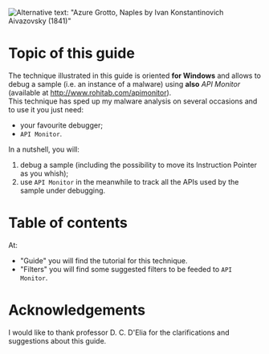 ![Alternative text: "Azure Grotto, Naples by Ivan Konstantinovich Aivazovsky (1841)"](https://upload.wikimedia.org/wikipedia/commons/thumb/c/c7/%D0%9B%D0%B0%D0%B7%D0%BE%D1%80%D0%B5%D0%B2%D1%8B%D0%B9_%D0%B3%D1%80%D0%BE%D1%82._%D0%9D%D0%B5%D0%B0%D0%BF%D0%BE%D0%BB%D1%8C.jpg/640px-%D0%9B%D0%B0%D0%B7%D0%BE%D1%80%D0%B5%D0%B2%D1%8B%D0%B9_%D0%B3%D1%80%D0%BE%D1%82._%D0%9D%D0%B5%D0%B0%D0%BF%D0%BE%D0%BB%D1%8C.jpg "Azure Grotto, Naples by Ivan Konstantinovich Aivazovsky (1841)")

# Topic of this guide
The technique illustrated in this guide is oriented **for Windows** and allows to debug a sample (i.e. an instance of a malware) using **also** _API Monitor_ (available at <http://www.rohitab.com/apimonitor>).  
This technique has sped up my malware analysis on several occasions and to use it you just need:
- your favourite debugger;
- `API Monitor`.

In a nutshell, you will:
1. debug a sample (including the possibility to move its Instruction Pointer as you whish);
2. use `API Monitor` in the meanwhile to track all the APIs used by the sample under debugging.

# Table of contents
At:
- "Guide" you will find the tutorial for this technique.
- "Filters" you will find some suggested filters to be feeded to `API Monitor`.

# Acknowledgements
I would like to thank professor D. C. D'Elia for the clarifications and suggestions about this guide.
